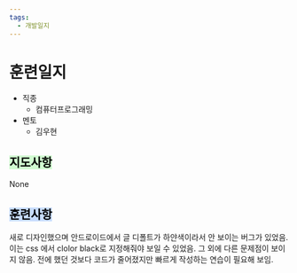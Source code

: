 ```yaml
---
tags:
  - 개발일지
---
```

# 훈련일지

- 직종
	- 컴퓨터프로그래밍
- 멘토
	- 김우현
## <mark style="background: #BBFABBA6;">지도사항</mark>

None

## <mark style="background: #ADCCFFA6;">훈련사항</mark>

새로 디자인했으며 안드로이드에서 글 디폴트가 하얀색이라서 안 보이는 버그가 있었음. 이는 css 에서 clolor black로 지정해줘야 보일 수 있었음. 그 외에 다른 문제점이 보이지 않음. 전에 했던 것보다 코드가 줄어졌지만 빠르게 작성하는 연습이 필요해 보임.